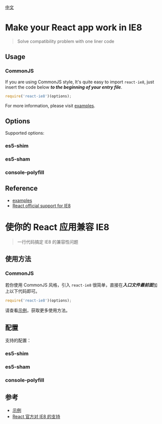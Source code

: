 [中文](#make-your-react-app-work-in-ie8)

# Make your React app work in IE8

> Solve compatibility problem with one liner code

## Usage

### CommonJS

If you are using CommonJS style, It's quite easy to import `react-ie8`, just insert the code below ***to the beginning of your entry file***.

```js
require('react-ie8')(options);
```

For more information, please visit [examples].

## Options

Supported options:

### es5-shim

### es5-sham

### console-polyfill

## Reference

- [examples]
- [React official support for IE8]

[React official support for IE8]: https://facebook.github.io/react/docs/working-with-the-browser.html#browser-support-and-polyfills
[examples]: https://github.com/xcatliu/react-ie8/tree/master/examples


<a id="make-your-react-app-work-in-ie8"></a>

# 使你的 React 应用兼容 IE8

> 一行代码搞定 IE8 的兼容性问题

## 使用方法

### CommonJS

若你使用 CommonJS 风格，引入 `react-ie8` 很简单，直接在***入口文件最前面***加上以下代码即可。

```js
require('react-ie8')(options);
```

请查看[示例][examples]，获取更多使用方法。

## 配置

支持的配置：

### es5-shim

### es5-sham

### console-polyfill

## 参考

- [示例][examples]
- [React 官方对 IE8 的支持][React official support for IE8]
